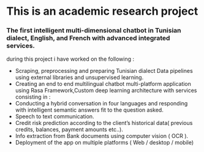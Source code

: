 # This is an academic research project 
### The first intelligent multi-dimensional chatbot in Tunisian dialect, English, and French with advanced integrated services.
during this project i have worked on the following : <br>
* Scraping, preprocessing and preparing Tunisian dialect Data pipelines
using external libraries and unsupervised learning. <br>
* Creating an end to end multilingual chatbot multi-platform
application using Rasa Framework,Custom deep learning architecture
with services consisting in :<br>
* Conducting a hybrid conversation in four languages and responding with intelligent semantic answers fit to the question asked.
* Speech to text communication.
* Credit risk prediction according to the client’s historical data( previous credits, balances, payment amounts etc..).
* Info extraction from Bank documents using computer vision ( OCR ).
* Deployment of the app on multiple platforms ( Web / desktop / mobile)
